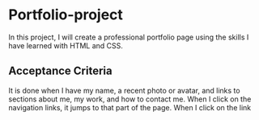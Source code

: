 # Portfolio-project

In this project, I will create a professional portfolio page using the skills I have learned with HTML and CSS.

## Acceptance Criteria 


It is done when I have my name, a recent photo or avatar, and links to sections about me, my work, and how to contact me.
When I click on the navigation links, it jumps to that part of the page.
When I click on the link